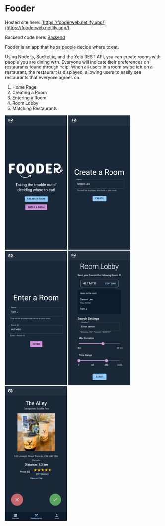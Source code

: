 # Fooder

Hosted site here: [https://fooderweb.netlify.app/](https://fooderweb.netlify.app/)

Backend code here: [Backend](https://github.com/josephperez3/fooder-backend)

Fooder is an app that helps people decide where to eat.

Using Node.js, Socket.io, and the Yelp REST API, you can create rooms with people you are dining with. Everyone will indicate their preferences on restaurants found through Yelp. When all users in a room swipe left on a restaurant, the restaurant is displayed, allowing users to easily see restaurants that everyone agrees on.

1. Home Page
2. Creating a Room
3. Entering a Room
4. Room Lobby
5. Matching Restaurants

<img src="assets/home.png" width="200px">
<img src="assets/create-room.png" width="200px" >
<img src="assets/enter-room.png" width="200px" >
<img src="assets/room-lobby.png" width="200px" >
<img src="assets/matching.png" width="200px" >
